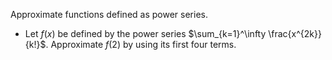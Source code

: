 Approximate functions defined as power series.

- Let $f(x)$ be defined by the power series $\sum_{k=1}^\infty \frac{x^{2k}}{k!}$.
  Approximate $f(2)$ by using its first four terms.
